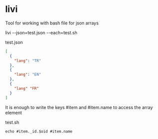# livi
Tool for working with bash file for json arrays

livi --json=test.json --each=test.sh

test.json
```json
[
  {
    "lang": "TR"
  },
  {
    "lang": "EN"
  },
  {
    "lang" "FR"
  }
]
```

It is enough to write the keys #item and #item.name to access the array element

test.sh
```
echo #item._id.$oid #item.name
```
